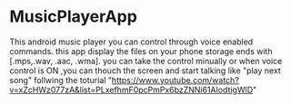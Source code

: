 # MusicPlayerApp 
This android music player you can control through voice enabled commands.
this app display the files on your phone storage ends with [.mps,.wav, .aac, .wma].
you can take the control minually or when voice control is ON ,you can thouch the screen and start talking like "play next song"
follwing the toturial "https://www.youtube.com/watch?v=xZcHWz077zA&list=PLxefhmF0pcPmPx6bzZNNi61AIodtigWlD"
